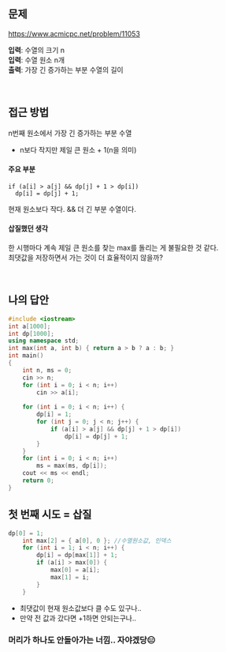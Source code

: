 ## 문제
https://www.acmicpc.net/problem/11053

**입력**: 수열의 크기 n  
**입력**: 수열 원소 n개  
**출력**: 가장 긴 증가하는 부분 수열의 길이  

<br>

## 접근 방법
n번째 원소에서 가장 긴 증가하는 부분 수열  
- n보다 작지만 제일 큰 원소 + 1(n을 의미)  

#### 주요 부분
```
if (a[i] > a[j] && dp[j] + 1 > dp[i])
  dp[i] = dp[j] + 1;
```
현재 원소보다 작다. && 더 긴 부분 수열이다.

#### 삽질했던 생각
한 시행마다 계속 제일 큰 원소를 찾는 max를 돌리는 게 불필요한 것 같다.  
최댓값을 저장하면서 가는 것이 더 효율적이지 않을까?  

<br>

## 나의 답안
```c++
#include <iostream>
int a[1000];
int dp[1000];
using namespace std;
int max(int a, int b) { return a > b ? a : b; }
int main()
{
	int n, ms = 0;
	cin >> n;
	for (int i = 0; i < n; i++)
		cin >> a[i];
	
	for (int i = 0; i < n; i++) {
		dp[i] = 1;
		for (int j = 0; j < n; j++) {
			if (a[i] > a[j] && dp[j] + 1 > dp[i])
				dp[i] = dp[j] + 1;
		}
	}
	for (int i = 0; i < n; i++)
		ms = max(ms, dp[i]);
	cout << ms << endl;
	return 0;
}
```

## 첫 번째 시도 = 삽질
```c++
dp[0] = 1;
	int max[2] = { a[0], 0 }; //수열원소값, 인덱스
	for (int i = 1; i < n; i++) {
		dp[i] = dp[max[1]] + 1;
		if (a[i] > max[0]) {
			max[0] = a[i];
			max[1] = i;
		}
	}
```
- 최댓값이 현재 원소값보다 클 수도 있구나..  
- 만약 전 값과 갔다면 +1하면 안되는구나..  

### 머리가 하나도 안돌아가는 너낌.. 자야겠당😑
